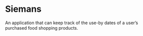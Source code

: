# Siemans
An application that can keep track of the use-by dates of a user’s purchased food shopping products.
